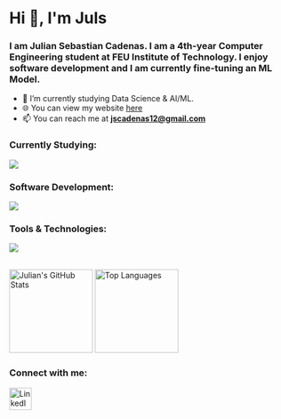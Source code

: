<h1 align="left">Hi 👋, I'm Juls</h1>
<h3 align="left">I am Julian Sebastian Cadenas. I am a 4th-year Computer Engineering student at FEU Institute of Technology. I enjoy software development and I am currently fine-tuning an ML Model.</h3>

- 🌱 I’m currently studying Data Science & AI/ML.
- 🌐 You can view my website [here](https://jscadenas.vercel.app/)
- 📫 You can reach me at **jscadenas12@gmail.com**

<h3 align="left">Currently Studying:</h3>
<p align="left">
  <img src="https://skillicons.dev/icons?i=python,sklearn,pytorch,opencv" />
</p>

<h3 align="left">Software Development:</h3>
<p align="left">
  <img src="https://skillicons.dev/icons?i=python,react,next,tailwind,nodejs,express,flask,mongodb,mysql,sqlite,cpp,java" />
</p>

<h3 align="left">Tools & Technologies:</h3>
<p align="left">
  <img src="https://skillicons.dev/icons?i=bash,git,linux,postman,firebase" />
</p>

<br>

<div align="left">
  <img src="https://github-readme-stats.vercel.app/api?username=julsCadenas&count_private=true&show_icons=true&theme=dracula" alt="Julian's GitHub Stats" height="150"/>
  <img src="https://github-readme-stats.vercel.app/api/top-langs?username=julsCadenas&locale=en&layout=compact&card_width=320&langs_count=5&theme=dracula" height="150" alt="Top Languages"/>
</div>

<h3 align="left">Connect with me:</h3>
<p align="left">
  <a href="https://www.linkedin.com/in/julian-cadenas/" target="blank">
    <img src="https://skillicons.dev/icons?i=linkedin" alt="LinkedIn" height="40" width="40" />
  </a>
</p>
